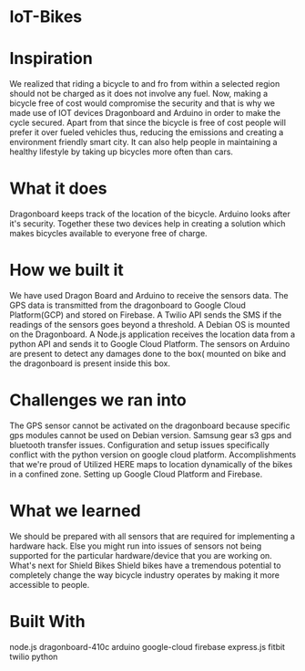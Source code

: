 # IoT-Bikes

# Inspiration<br>
We realized that riding a bicycle to and fro from within a selected region should not be charged as it does not involve any fuel.
Now, making a bicycle free of cost would compromise the security and that is why we made use of IOT devices Dragonboard and Arduino in order to make the cycle secured.
Apart from that since the bicycle is free of cost people will prefer it over fueled vehicles thus, reducing the emissions and creating a environment friendly smart city.
It can also help people in maintaining a healthy lifestyle by taking up bicycles more often than cars.

# What it does<br>
Dragonboard keeps track of the location of the bicycle.
Arduino looks after it's security.
Together these two devices help in creating a solution which makes bicycles available to everyone free of charge.

# How we built it<br>
We have used Dragon Board and Arduino to receive the sensors data.
The GPS data is transmitted from the dragonboard to Google Cloud Platform(GCP) and stored on Firebase.
A Twilio API sends the SMS if the readings of the sensors goes beyond a threshold.
A Debian OS is mounted on the Dragonboard.
A Node.js application receives the location data from a python API and sends it to Google Cloud Platform.
The sensors on Arduino are present to detect any damages done to the box( mounted on bike and the dragonboard is present inside this box.

# Challenges we ran into<br>
The GPS sensor cannot be activated on the dragonboard because specific gps modules cannot be used on Debian version. Samsung gear s3 gps and bluetooth transfer issues.
Configuration and setup issues specifically conflict with the python version on google cloud platform.
Accomplishments that we're proud of
Utilized HERE maps to location dynamically of the bikes in a confined zone.
Setting up Google Cloud Platform and Firebase.

# What we learned<br>
We should be prepared with all sensors that are required for implementing a hardware hack. Else you might run into issues of sensors not being supported for the particular hardware/device that you are working on.
What's next for Shield Bikes
Shield bikes have a tremendous potential to completely change the way bicycle industry operates by making it more accessible to people.

# Built With<br>
node.js
dragonboard-410c
arduino
google-cloud
firebase
express.js
fitbit
twilio
python
